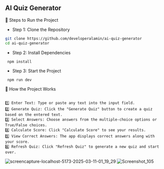 

## AI Quiz Generator
📌 Steps to Run the Project

-  Step 1: Clone the Repository
```bash
git clone https://github.com/developeralamin/ai-quiz-generator
cd ai-quiz-generator
```


- Step 2: Install Dependencies
```
 npm install 
```

- Step 3: Start the Project
```
 npm run dev
```

📌 How the Project Works
```

1️⃣ Enter Text: Type or paste any text into the input field.
2️⃣ Generate Quiz: Click the "Generate Quiz" button to create a quiz based on the entered text.
3️⃣ Select Answers: Choose answers from the multiple-choice options or True/False choices.
4️⃣ Calculate Score: Click "Calculate Score" to see your results.
5️⃣ View Correct Answers: The app displays correct answers along with your score.
6️⃣ Refresh Quiz: Click "Refresh Quiz" to generate a new quiz and start over.
```




![screencapture-localhost-5173-2025-03-11-01_19_29](https://github.com/user-attachments/assets/f47a42ac-c70e-4358-a5ad-f5ed0d3d208b)
![Screenshot_105](https://github.com/user-attachments/assets/2d0e390c-0afb-4925-8b22-101f228bbe03)


